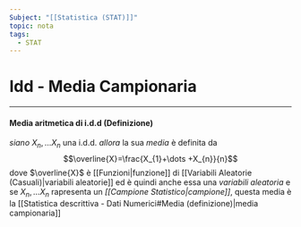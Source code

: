 ```yaml
---
Subject: "[[Statistica (STAT)]]"
topic: nota
tags:
  - STAT
---
```

# Idd - Media Campionaria
---
#### Media aritmetica di i.d.d (Definizione)
_siano_ $X_{n},\dots X_{n}$ una i.d.d.
_allora_ la sua _media_ è definita da $$\overline{X}=\frac{X_{1}+\dots +X_{n}}{n}$$dove $\overline{X}$ è [[Funzioni|funzione]] di [[Variabili Aleatorie (Casuali)|variabili aleatorie]] ed è quindi anche essa una _variabili aleatoria_ e se $X_{n},\dots X_{n}$ rapresenta un _[[Campione Statistico|campione]]_, questa media è la [[Statistica descrittiva - Dati Numerici#Media (definizione)|media campionaria]]

